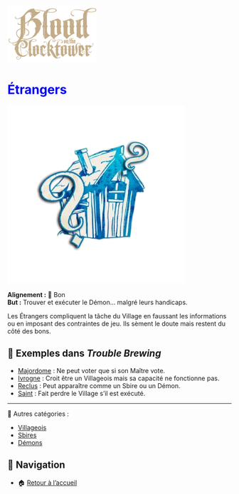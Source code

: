 <p align="left">
  <a href="/botc-fr-bambi/">
    <img src="./images/logo.png" alt="Accueil BotC FR" width="200">
  </a>
</p>

# <span style="color:blue">Étrangers</span>  

![<span style="color:blue">Étrangers</span>](./images/Generic_outsider.png)  

**Alignement :** 🔵 Bon  
**But :** Trouver et exécuter le Démon… malgré leurs handicaps.  

Les Étrangers compliquent la tâche du Village en faussant les informations ou en imposant des contraintes de jeu. 
Ils sèment le doute mais restent du côté des bons. 

## 📌 Exemples dans *Trouble Brewing*  
- [Majordome](./trouble_brewing/majordome.md) : Ne peut voter que si son Maître vote.  
- [Ivrogne](./trouble_brewing/ivrogne.md) : Croit être un Villageois mais sa capacité ne fonctionne pas.  
- [Reclus](./trouble_brewing/reclus.md) : Peut apparaître comme un Sbire ou un Démon.  
- [Saint](./trouble_brewing/saint.md) : Fait perdre le Village s’il est exécuté.  

---

🔗 Autres catégories :  
- [Villageois](villageois.md)  
- [Sbires](sbires.md)  
- [Démons](demons.md)  

## 📂 Navigation 
- 🏠 [Retour à l’accueil](/botc-fr-bambi/)  
